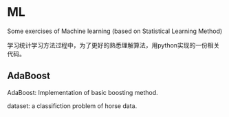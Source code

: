 # ML
Some exercises of Machine learning (based on Statistical Learning Method)

学习统计学习方法过程中，为了更好的熟悉理解算法，用python实现的一份相关代码。



## AdaBoost
AdaBoost: Implementation of basic boosting method.

dataset: a classifiction problem of horse data.
